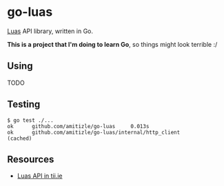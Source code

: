 # go-luas

[Luas](https://www.luas.ie/) API library, written in Go.

**This is a project that I'm doing to learn Go**, so things might look terrible :/

## Using

TODO

## Testing

```
$ go test ./...
ok      github.com/amitizle/go-luas     0.013s
ok      github.com/amitizle/go-luas/internal/http_client        (cached)
```

## Resources

  * [Luas API in tii.ie](http://data.tii.ie/#luas)
